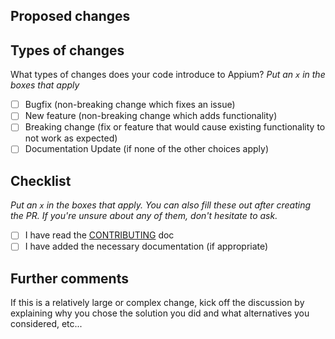 ## Proposed changes

<!-- Describe the big picture of your changes here.  If it fixes a bug or
resolves a feature request, be sure to link to that issue. -->

## Types of changes

What types of changes does your code introduce to Appium?
_Put an `x` in the boxes that apply_

- [ ] Bugfix (non-breaking change which fixes an issue)
- [ ] New feature (non-breaking change which adds functionality)
- [ ] Breaking change (fix or feature that would cause existing functionality to
  not work as expected)
- [ ] Documentation Update (if none of the other choices apply)

## Checklist

_Put an `x` in the boxes that apply. You can also fill these out after creating
the PR. If you're unsure about any of them, don't hesitate to ask._

- [ ] I have read the [CONTRIBUTING](https://github.com/sravioli/wezterm/blob/main/.github/CONTRIBUTING.md)
  doc
- [ ] I have added the necessary documentation (if appropriate)

## Further comments

If this is a relatively large or complex change, kick off the discussion by
explaining why you chose the solution you did and what alternatives you
considered, etc...
